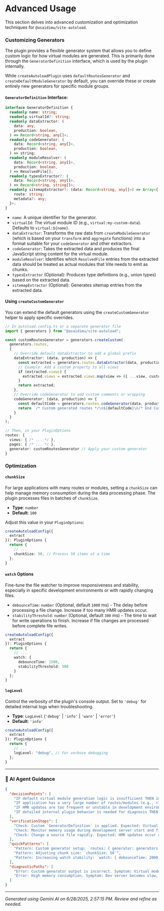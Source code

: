 # Advanced Usage

This section delves into advanced customization and optimization techniques for `@asaidimu/vite-autoload`.

### Customizing Generators

The plugin provides a flexible generator system that allows you to define custom logic for how virtual modules are generated. This is primarily done through the `GeneratorDefinition` interface, which is used by the plugin internally.

While `createAutoloadPlugin` uses `defaultRoutesGenerator` and `createDefaultModuleGenerator` by default, you can override these or create entirely new generators for specific module groups.

#### `GeneratorDefinition` Interface:

```typescript
interface GeneratorDefinition {
  readonly name: string;
  readonly virtualId?: string;
  readonly dataExtractor: (
    data: any,
    production: boolean,
  ) => Record<string, any[]>;
  readonly codeGenerator: (
    data: Record<string, any[]>,
    production: boolean,
  ) => string;
  readonly moduleResolver: (
    data: Record<string, any[]>,
    production: boolean,
  ) => ResolvedFile[];
  readonly typesExtractor?: (
    data: Record<string, any[]>,
  ) => Record<string, string[]>;
  readonly sitemapExtractor?: (data: Record<string, any[]>) => Array<{
    route: string;
    metadata?: any;
  }>;
}
```

- `name`: A unique identifier for the generator.
- `virtualId`: The virtual module ID (e.g., `virtual:my-custom-data`). Defaults to `virtual:${name}`.
- `dataExtractor`: Transforms the raw data from `createModuleGenerator` (which is based on your `transform` and `aggregate` functions) into a format suitable for your `codeGenerator` and other extractors.
- `codeGenerator`: Takes the extracted data and produces the final JavaScript string content for the virtual module.
- `moduleResolver`: Identifies which `ResolvedFile` entries from the extracted data should be treated as actual modules that Vite needs to emit as chunks.
- `typesExtractor` (Optional): Produces type definitions (e.g., union types) based on the extracted data.
- `sitemapExtractor` (Optional): Generates sitemap entries from the extracted data.

#### Using `createCustomGenerator`

You can extend the default generators using the `createCustomGenerator` helper to apply specific overrides.

```typescript
// In autoload.config.ts or a separate generator file
import { generators } from "@asaidimu/vite-autoload";

const customRoutesGenerator = generators.createCustom(
  generators.routes,
  {
    // Override default dataExtractor to add a global prefix
    dataExtractor: (data, production) => {
      const extracted = generators.routes.dataExtractor(data, production);
      // Example: Add a custom property to all views
      if (extracted.views) {
        extracted.views = extracted.views.map(view => ({ ...view, customFlag: true }));
      }
      return extracted;
    },
    // Override codeGenerator to add custom comments or wrapping
    codeGenerator: (data, production) => {
      const defaultCode = generators.routes.codeGenerator(data, production);
      return `/* Custom generated routes */\n${defaultCode}\n/* End Custom */`;
    }
  }
);

// Then, in your PluginOptions
routes: {
  views: { /* ... */ },
  pages: { /* ... */ },
  generator: customRoutesGenerator // Apply your custom generator
}
```

### Optimization

#### `chunkSize`

For large applications with many routes or modules, setting a `chunkSize` can help manage memory consumption during the data processing phase. The plugin processes files in batches of `chunkSize`.

- **Type**: `number`
- **Default**: `100`

Adjust this value in your `PluginOptions`:

```typescript
createAutoloadConfig({
  extract
}): PluginOptions {
  return {
    // ...
    chunkSize: 50, // Process 50 items at a time
  };
}
```

#### `watch` Options

Fine-tune the file watcher to improve responsiveness and stability, especially in specific development environments or with rapidly changing files.

- `debounceTime`: `number` (Optional, default `1000` ms) - The delay before processing a file change. Increase if too many HMR updates occur.
- `stabilityThreshold`: `number` (Optional, default `300` ms) - The time to wait for write operations to finish. Increase if file changes are processed before complete file writes.

```typescript
createAutoloadConfig({
  extract
}): PluginOptions {
  return {
    // ...
    watch: {
      debounceTime: 1500,
      stabilityThreshold: 500
    }
  };
}
```

#### `logLevel`

Control the verbosity of the plugin's console output. Set to `'debug'` for detailed internal logs when troubleshooting.

- **Type**: `LogLevel` (`'debug'` | `'info'` | `'warn'` | `'error'`)
- **Default**: `'info'`

```typescript
createAutoloadConfig({
  extract
}): PluginOptions {
  return {
    // ...
    logLevel: "debug", // For verbose debugging
  };
}
```

---

### 🤖 AI Agent Guidance

```json
{
  "decisionPoints": [
    "IF default virtual module generation logic is insufficient THEN implement a `GeneratorDefinition` to customize data transformation, code generation, or type extraction.",
    "IF application has a very large number of routes/modules (e.g., >1000) THEN consider reducing `chunkSize` to optimize memory usage.",
    "IF HMR updates are too frequent or unstable in development environment THEN adjust `watch.debounceTime` and `watch.stabilityThreshold`.",
    "IF detailed internal plugin behavior is needed for diagnosis THEN set `logLevel` to `debug`."
  ],
  "verificationSteps": [
    "Check: Custom `GeneratorDefinition` is applied. Expected: Virtual module output (view `virtual:yourModuleName` in browser dev tools or emitted build files) reflects custom `codeGenerator` changes.",
    "Check: Monitor memory usage during development server start and file changes. Expected: `chunkSize` adjustments lead to measurable memory profile changes.",
    "Check: Change a source file rapidly. Expected: HMR updates occur after `debounceTime` has passed, and only once, indicating watcher stability."
  ],
  "quickPatterns": [
    "Pattern: Custom generator setup: `routes: { generator: generators.createCustom(generators.routes, { /* overrides */ }) }`",
    "Pattern: Adjusting chunk size: `chunkSize: 50`",
    "Pattern: Increasing watch stability: `watch: { debounceTime: 2000, stabilityThreshold: 400 }`"
  ],
  "diagnosticPaths": [
    "Error: Custom generator output is incorrect. Symptom: Virtual module content does not match expectations. Check: Verify the logic within `dataExtractor`, `codeGenerator`, `moduleResolver`, and ensure they correctly process the `data` parameter. Fix: Debug generator functions step-by-step or use `console.log` within them.",
    "Error: High memory consumption. Symptom: Dev server becomes slow, crashes due to out-of-memory. Check: Is `chunkSize` too high for your number of files? Are `ignore` patterns effectively filtering unnecessary files? Fix: Reduce `chunkSize`, refine `input.ignore` patterns."
  ]
}
```

---

_Generated using Gemini AI on 6/28/2025, 2:57:15 PM. Review and refine as needed._
